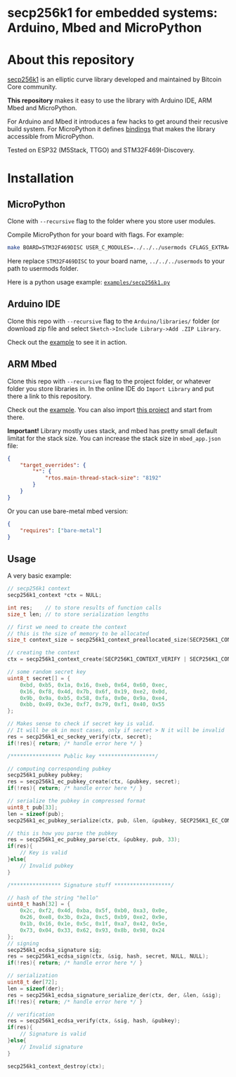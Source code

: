 # secp256k1 for embedded systems: Arduino, Mbed and MicroPython

# About this repository

[secp256k1](https://github.com/bitcoin-core/secp256k1/) is an elliptic curve library developed and maintained by Bitcoin Core community.

**This repository** makes it easy to use the library with Arduino IDE, ARM Mbed and MicroPython. 

For Arduino and Mbed it introduces a few hacks to get around their recusive build system. For MicroPython it defines [bindings](./mpy/libsecp256k1.c) that makes the library accessible from MicroPython.

Tested on ESP32 (M5Stack, TTGO) and STM32F469I-Discovery.

# Installation

## MicroPython

Clone with `--recursive` flag to the folder where you store user modules.

Compile MicroPython for your board with flags. For example:

```sh
make BOARD=STM32F469DISC USER_C_MODULES=../../../usermods CFLAGS_EXTRA=-DMODULE_SECP256K1_ENABLED=1
```

Here replace `STM32F469DISC` to your board name, `../../../usermods` to your path to usermods folder.

Here is a python usage example: [`examples/secp256k1.py`](examples/secp256k1.py)

## Arduino IDE

Clone this repo with `--recursive` flag to the `Arduino/libraries/` folder (or download zip file and select `Sketch->Include Library->Add .ZIP Library`. 

Check out the [example](examples/basic_example/basic_example.ino) to see it in action.

## ARM Mbed

Clone this repo with `--recursive` flag to the project folder, or whatever folder you store libraries in. In the online IDE do `Import Library` and put there a link to this repository.

Check out the [example](examples/mbed/main.cpp). You can also import [this project](https://os.mbed.com/users/diybitcoinhardware/code/secp256k1_example/) and start from there.

**Important!** Library mostly uses stack, and mbed has pretty small default limitat for the stack size. You can increase the stack size in `mbed_app.json` file:

```json
{
    "target_overrides": {
        "*": {
            "rtos.main-thread-stack-size": "8192"
        }
    }
}
```

Or you can use bare-metal mbed version:

```json
{
	"requires": ["bare-metal"]
}
```

## Usage

A very basic example:

```cpp
// secp256k1 context
secp256k1_context *ctx = NULL;

int res;    // to store results of function calls
size_t len; // to store serialization lengths

// first we need to create the context
// this is the size of memory to be allocated
size_t context_size = secp256k1_context_preallocated_size(SECP256K1_CONTEXT_VERIFY | SECP256K1_CONTEXT_SIGN);

// creating the context
ctx = secp256k1_context_create(SECP256K1_CONTEXT_VERIFY | SECP256K1_CONTEXT_SIGN);

// some random secret key
uint8_t secret[] = {
	0xbd, 0xb5, 0x1a, 0x16, 0xeb, 0x64, 0x60, 0xec, 
	0x16, 0xf8, 0x4d, 0x7b, 0x6f, 0x19, 0xe2, 0x0d, 
	0x9b, 0x9a, 0xb5, 0x58, 0xfa, 0x0e, 0x9a, 0xe4, 
	0xbb, 0x49, 0x3e, 0xf7, 0x79, 0xf1, 0x40, 0x55
};

// Makes sense to check if secret key is valid.
// It will be ok in most cases, only if secret > N it will be invalid
res = secp256k1_ec_seckey_verify(ctx, secret);
if(!res){ return; /* handle error here */ }

/**************** Public key ******************/

// computing corresponding pubkey
secp256k1_pubkey pubkey;
res = secp256k1_ec_pubkey_create(ctx, &pubkey, secret);
if(!res){ return; /* handle error here */ }

// serialize the pubkey in compressed format
uint8_t pub[33];
len = sizeof(pub);
secp256k1_ec_pubkey_serialize(ctx, pub, &len, &pubkey, SECP256K1_EC_COMPRESSED);

// this is how you parse the pubkey
res = secp256k1_ec_pubkey_parse(ctx, &pubkey, pub, 33);
if(res){
	// Key is valid
}else{
	// Invalid pubkey
}

/**************** Signature stuff ******************/

// hash of the string "hello"
uint8_t hash[32] = { 
	0x2c, 0xf2, 0x4d, 0xba, 0x5f, 0xb0, 0xa3, 0x0e, 
	0x26, 0xe8, 0x3b, 0x2a, 0xc5, 0xb9, 0xe2, 0x9e, 
	0x1b, 0x16, 0x1e, 0x5c, 0x1f, 0xa7, 0x42, 0x5e, 
	0x73, 0x04, 0x33, 0x62, 0x93, 0x8b, 0x98, 0x24 
};
// signing
secp256k1_ecdsa_signature sig;
res = secp256k1_ecdsa_sign(ctx, &sig, hash, secret, NULL, NULL);
if(!res){ return; /* handle error here */ }

// serialization
uint8_t der[72];
len = sizeof(der);
res = secp256k1_ecdsa_signature_serialize_der(ctx, der, &len, &sig);
if(!res){ return; /* handle error here */ }

// verification
res = secp256k1_ecdsa_verify(ctx, &sig, hash, &pubkey);
if(res){
	// Signature is valid
}else{
	// Invalid signature
}

secp256k1_context_destroy(ctx);
```
